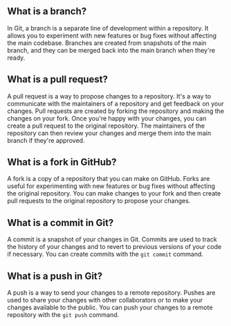 ## What is a branch?

In Git, a branch is a separate line of development within a repository. It allows you to experiment with new features or bug fixes without affecting the main codebase. Branches are created from snapshots of the main branch, and they can be merged back into the main branch when they're ready.

## What is a pull request?

A pull request is a way to propose changes to a repository. It's a way to communicate with the maintainers of a repository and get feedback on your changes. Pull requests are created by forking the repository and making the changes on your fork. Once you're happy with your changes, you can create a pull request to the original repository. The maintainers of the repository can then review your changes and merge them into the main branch if they're approved.

## What is a fork in GitHub?

A fork is a copy of a repository that you can make on GitHub. Forks are useful for experimenting with new features or bug fixes without affecting the original repository. You can make changes to your fork and then create pull requests to the original repository to propose your changes.

## What is a commit in Git?

A commit is a snapshot of your changes in Git. Commits are used to track the history of your changes and to revert to previous versions of your code if necessary. You can create commits with the `git commit` command.

## What is a push in Git?

A push is a way to send your changes to a remote repository. Pushes are used to share your changes with other collaborators or to make your changes available to the public. You can push your changes to a remote repository with the `git push` command.
